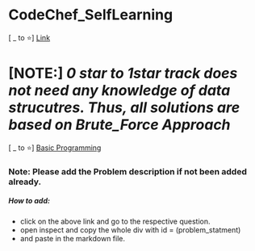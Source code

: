 # CodeChef_SelfLearning

[ _ to ⭐] [Link](https://www.codechef.com/LP0TO101?order=desc&sortBy=successful_submissions)

[NOTE:] ***0 star to 1star track  does not need  any knowledge of data strucutres. Thus, all solutions are based on Brute_Force Approach***
=======
[ _ to ⭐] [Basic Programming](https://www.codechef.com/LP0TO101?order=desc&sortBy=successful_submissions)



### Note: Please add the Problem description if not been added already. 
##### How to add:
* click on the above link and go to the respective question.
* open inspect and copy the whole div with id = (problem_statment)
* and paste in the markdown file.
  